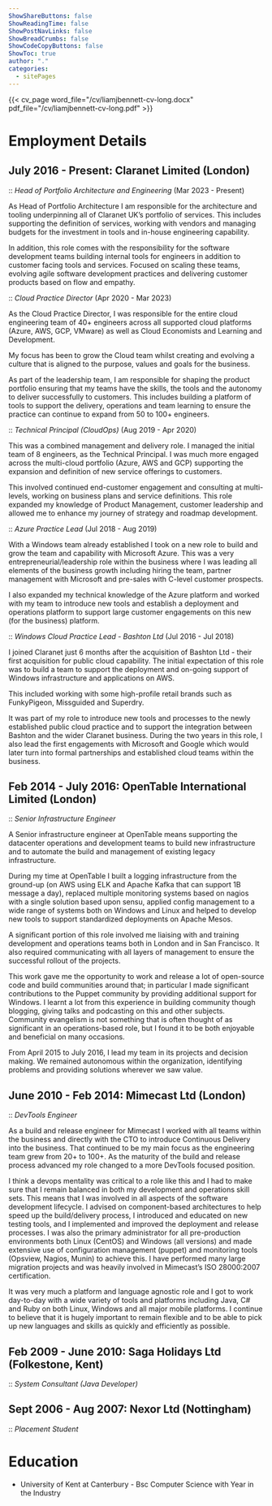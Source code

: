 ```yaml
---
ShowShareButtons: false
ShowReadingTime: false
ShowPostNavLinks: false
ShowBreadCrumbs: false
ShowCodeCopyButtons: false
ShowToc: true
author: "."
categories:
  - sitePages
---
```


{{< cv_page word_file="/cv/liamjbennett-cv-long.docx" pdf_file="/cv/liamjbennett-cv-long.pdf" >}}

# Employment Details

## July 2016 - Present: Claranet Limited (London)

:: *Head of Portfolio Architecture and Engineering* (Mar 2023 - Present)

As Head of Portfolio Architecture I am responsible for the architecture
and tooling underpinning all of Claranet UK’s portfolio of services.
This includes supporting the definition of services, working with
vendors and managing budgets for the investment in tools and in-house
engineering capability.

In addition, this role comes with the responsibility for the software
development teams building internal tools for engineers in addition to
customer facing tools and services. Focused on scaling these teams,
evolving agile software development practices and delivering customer
products based on flow and empathy.

:: *Cloud Practice Director* (Apr 2020 - Mar 2023)

As the Cloud Practice Director, I was responsible for the entire cloud
engineering team of 40+ engineers across all supported cloud platforms
(Azure, AWS, GCP, VMware) as well as Cloud Economists and Learning and
Development.

My focus has been to grow the Cloud team whilst creating and evolving a
culture that is aligned to the purpose, values and goals for the
business.

As part of the leadership team, I am responsible for shaping the product
portfolio ensuring that my teams have the skills, the tools and the
autonomy to deliver successfully to customers. This includes building a
platform of tools to support the delivery, operations and team learning
to ensure the practice can continue to expand from 50 to 100+ engineers.

:: *Technical Principal (CloudOps)* (Aug 2019 - Apr 2020)

This was a combined management and delivery role. I managed the initial
team of 8 engineers, as the Technical Principal. I was much more engaged
across the multi-cloud portfolio (Azure, AWS and GCP) supporting the
expansion and definition of new service offerings to customers.

This involved continued end-customer engagement and consulting at
multi-levels, working on business plans and service definitions. This
role expanded my knowledge of Product Management, customer leadership
and allowed me to enhance my journey of strategy and roadmap
development.

:: *Azure Practice Lead* (Jul 2018 - Aug 2019)

With a Windows team already established I took on a new role to build
and grow the team and capability with Microsoft Azure. This was a very
entrepreneurial/leadership role within the business where I was leading
all elements of the business growth including hiring the team, partner
management with Microsoft and pre-sales with C-level customer prospects.

I also expanded my technical knowledge of the Azure platform and worked
with my team to introduce new tools and establish a deployment and
operations platform to support large customer engagements on this new
(for the business) platform.

:: *Windows Cloud Practice Lead - Bashton Ltd* (Jul 2016 - Jul 2018)

I joined Claranet just 6 months after the acquisition of Bashton Ltd -
their first acquisition for public cloud capability. The initial
expectation of this role was to build a team to support the deployment
and on-going support of Windows infrastructure and applications on AWS.

This included working with some high-profile retail brands such as
FunkyPigeon, Missguided and Superdry.

It was part of my role to introduce new tools and processes to the newly
established public cloud practice and to support the integration between
Bashton and the wider Claranet business. During the two years in this
role, I also lead the first engagements with Microsoft and Google which
would later turn into formal partnerships and established cloud teams
within the business.

## Feb 2014 - July 2016: OpenTable International Limited (London)

:: *Senior Infrastructure Engineer*

A Senior infrastructure engineer at OpenTable means supporting the
datacenter operations and development teams to build new infrastructure
and to automate the build and management of existing legacy
infrastructure.

During my time at OpenTable I built a logging infrastructure from the
ground-up (on AWS using ELK and Apache Kafka that can support 1B message
a day), replaced multiple monitoring systems based on nagios with a
single solution based upon sensu, applied config management to a wide
range of systems both on Windows and Linux and helped to develop new
tools to support standardized deployments on Apache Mesos.

A significant portion of this role involved me liaising with and
training development and operations teams both in London and in San
Francisco. It also required communicating with all layers of management
to ensure the successful rollout of the projects.

This work gave me the opportunity to work and release a lot of
open-source code and build communities around that; in particular I made
significant contributions to the Puppet community by providing
additional support for Windows. I learnt a lot from this experience in
building community though blogging, giving talks and podcasting on this
and other subjects. Community evangelism is not something that is often
thought of as significant in an operations-based role, but I found it to
be both enjoyable and beneficial on many occasions.

From April 2015 to July 2016, I lead my team in its projects and
decision making. We remained autonomous within the organization,
identifying problems and providing solutions wherever we saw value.

## June 2010 - Feb 2014: Mimecast Ltd (London)

:: *DevTools Engineer*

As a build and release engineer for Mimecast I worked with all teams
within the business and directly with the CTO to introduce Continuous
Delivery into the business. That continued to be my main focus as the
engineering team grew from 20+ to 100+. As the maturity of the build and
release process advanced my role changed to a more DevTools focused
position.

I think a devops mentality was critical to a role like this and I had to
make sure that I remain balanced in both my development and operations
skill sets. This means that I was involved in all aspects of the
software development lifecycle. I advised on component-based
architectures to help speed up the build/delivery process, I introduced
and educated on new testing tools, and I implemented and improved the
deployment and release processes. I was also the primary administrator
for all pre-production environments both Linux (CentOS) and Windows (all
versions) and made extensive use of configuration management (puppet)
and monitoring tools (Opsview, Nagios, Munin) to achieve this. I have
performed many large migration projects and was heavily involved in
Mimecast’s ISO 28000:2007 certification.

It was very much a platform and language agnostic role and I got to work
day-to-day with a wide variety of tools and platforms including Java, C#
and Ruby on both Linux, Windows and all major mobile platforms. I
continue to believe that it is hugely important to remain flexible and
to be able to pick up new languages and skills as quickly and
efficiently as possible.

## Feb 2009 - June 2010: Saga Holidays Ltd (Folkestone, Kent)

:: *System Consultant (Java Developer)*

## Sept 2006 - Aug 2007: Nexor Ltd (Nottingham)

:: *Placement Student*

# Education

-   University of Kent at Canterbury - Bsc Computer Science with Year in
    the Industry
